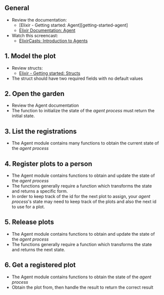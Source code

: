 ## General

- Review the documentation:
  - [Elixir - Getting started: Agent][getting-started-agent]
  - [Elixir Documentation: Agent][elixir-doc-agent]
- Watch this screencast:
  - [ElixirCasts: Introduction to Agents][elixircasts-agent]

## 1. Model the plot

- Review structs:
  - [Elixir - Getting started: Structs][getting-started-structs]
- The struct should have two required fields with no default values

## 2. Open the garden

- Review the Agent documentation
- The function to initialize the state of the _agent process_ must return the initial state.

## 3. List the registrations

- The Agent module contains many functions to obtain the current state of the _agent process_

## 4. Register plots to a person

- The Agent module contains functions to obtain and update the state of the _agent process_
- The functions generally require a function which transforms the state and returns a specific form.
- In order to keep track of the id for the next plot to assign, your _agent process_'s state may need to keep track of the plots and also the next id to use for a plot.

## 5. Release plots

- The Agent module contains functions to obtain and update the state of the _agent process_
- The functions generally require a function which transforms the state and returns the next state.

## 6. Get a registered plot

- The Agent module contains functions to obtain the state of the _agent process_
- Obtain the plot from, then handle the result to return the correct result

[elixircasts-agent]: https://elixircasts.io/intro-to-agents
[elixir-doc-agent]: https://hexdocs.pm/elixir/Agent.html
[getting-started-structs]: https://elixir-lang.org/getting-started/structs.html
[getting-started-elixir]: https://elixir-lang.org/getting-started/mix-otp/agent.html
